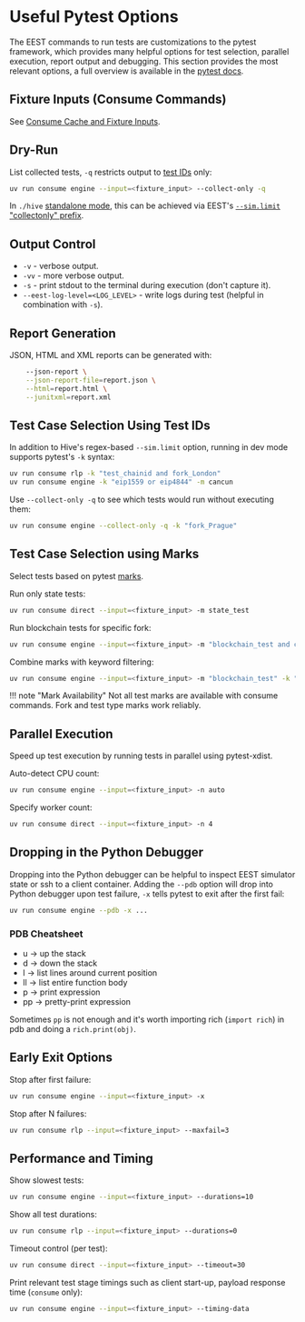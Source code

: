 # Useful Pytest Options

The EEST commands to run tests are customizations to the pytest framework, which provides many helpful options for test selection, parallel execution, report output and debugging. This section provides the most relevant options, a full overview is available in the [pytest docs](https://docs.pytest.org/en/8.3.x/).

## Fixture Inputs (Consume Commands)

See [Consume Cache and Fixture Inputs](./consume/cache.md).

## Dry-Run

List collected tests, `-q` restricts output to [test IDs](../filling_tests/test_ids.md) only:

```bash
uv run consume engine --input=<fixture_input> --collect-only -q
```

In `./hive` [standalone mode](./hive/index.md), this can be achieved via EEST's [`--sim.limit` "collectonly" prefix](./hive/common_options.md#collect-onlydry-run).

## Output Control

- `-v` - verbose output.
- `-vv` - more verbose output.
- `-s` - print stdout to the terminal during execution (don't capture it).
- `--eest-log-level=<LOG_LEVEL>` - write logs during test (helpful in combination with `-s`).

## Report Generation

JSON, HTML and XML reports can be generated with:

```bash
    --json-report \
    --json-report-file=report.json \
    --html=report.html \
    --junitxml=report.xml
```

## Test Case Selection Using Test IDs

In addition to Hive's regex-based `--sim.limit` option, running in dev mode supports pytest's `-k` syntax:

```bash
uv run consume rlp -k "test_chainid and fork_London"
uv run consume engine -k "eip1559 or eip4844" -m cancun
```

Use `--collect-only -q` to see which tests would run without executing them:

```bash
uv run consume engine --collect-only -q -k "fork_Prague"
```

## Test Case Selection using Marks

Select tests based on pytest [marks](../writing_tests/test_markers.md).

Run only state tests:

```bash
uv run consume direct --input=<fixture_input> -m state_test
```

Run blockchain tests for specific fork:

```bash
uv run consume engine --input=<fixture_input> -m "blockchain_test and cancun"
```

Combine marks with keyword filtering:

```bash
uv run consume engine --input=<fixture_input> -m "blockchain_test" -k "eip4844 or blob"
```

!!! note "Mark Availability"
    Not all test marks are available with consume commands. Fork and test type marks work reliably.

## Parallel Execution

Speed up test execution by running tests in parallel using pytest-xdist.

Auto-detect CPU count:

```bash
uv run consume engine --input=<fixture_input> -n auto
```

Specify worker count:

```bash
uv run consume direct --input=<fixture_input> -n 4
```

## Dropping in the Python Debugger

Dropping into the Python debugger can be helpful to inspect EEST simulator state or ssh to a client container. Adding the `--pdb` option will drop into Python debugger upon test failure, `-x` tells pytest to exit after the first fail:

```bash
uv run consume engine --pdb -x ...
```

### PDB Cheatsheet

- u  →  up the stack
- d → down the stack
- l  → list lines around current position
- ll → list entire function body
- p  → print expression
- pp → pretty-print expression

Sometimes `pp` is not enough and it's worth importing rich (`import rich`) in pdb and doing a `rich.print(obj)`.

## Early Exit Options

Stop after first failure:

```bash
uv run consume engine --input=<fixture_input> -x
```

Stop after N failures:

```bash
uv run consume rlp --input=<fixture_input> --maxfail=3
```

## Performance and Timing

Show slowest tests:

```bash
uv run consume engine --input=<fixture_input> --durations=10
```

Show all test durations:

```bash
uv run consume rlp --input=<fixture_input> --durations=0
```

Timeout control (per test):

```bash
uv run consume direct --input=<fixture_input> --timeout=30
```

Print relevant test stage timings such as client start-up, payload response time (`consume` only):

```bash
uv run consume engine --input=<fixture_input> --timing-data
```
